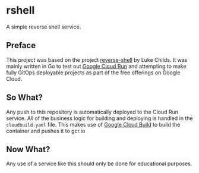 rshell
=========
A simple reverse shell service.

Preface
-------
This project was based on the project [reverse-shell](https://github.com/lukechilds/reverse-shell) by Luke Childs. It was mainly written in Go to test out [Google Cloud Run](https://cloud.google.com/run/) and attempting to make fully GitOps deployable projects as part of the free offerings on Google Cloud.

So What?
-------
Any push to this repository is automatically deployed to the Cloud Run service. All of the business logic for building and deploying is handled in the `cloudbuild.yaml` file. This makes use of [Google Cloud Build](https://cloud.google.com/cloud-build/) to build the container and pushes it to gcr.io

Now What?
---------
Any use of a service like this should only be done for educational purposes.